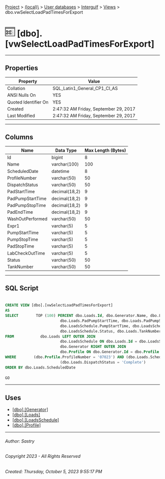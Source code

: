 #### 

[Project](../../../../index.md) > [(local)\\](../../../index.md) > [User databases](../../index.md) > [Intergulf](../index.md) > [Views](Views.md) > dbo.vwSelectLoadPadTimesForExport

# ![Views](../../../../Images/View32.png) [dbo].[vwSelectLoadPadTimesForExport]

---

## <a name="#properties"></a>Properties

| Property | Value |
|---|---|
| Collation | SQL_Latin1_General_CP1_CI_AS |
| ANSI Nulls On | YES |
| Quoted Identifier On | YES |
| Created | 2:47:32 AM Friday, September 29, 2017 |
| Last Modified | 2:47:32 AM Friday, September 29, 2017 |


---

## <a name="#columns"></a>Columns

| Name | Data Type | Max Length (Bytes) |
|---|---|---|
| Id | bigint | 8 |
| Name | varchar(100) | 100 |
| ScheduledDate | datetime | 8 |
| ProfileNumber | varchar(50) | 50 |
| DispatchStatus | varchar(50) | 50 |
| PadStartTime | decimal(18,2) | 9 |
| PadPumpStartTime | decimal(18,2) | 9 |
| PadPumpStopTime | decimal(18,2) | 9 |
| PadEndTime | decimal(18,2) | 9 |
| WashOutPerformed | varchar(50) | 50 |
| Expr1 | varchar(5) | 5 |
| PumpStartTime | varchar(5) | 5 |
| PumpStopTime | varchar(5) | 5 |
| PadStopTime | varchar(5) | 5 |
| LabCheckOutTime | varchar(5) | 5 |
| Status | varchar(50) | 50 |
| TankNumber | varchar(50) | 50 |


---

## <a name="#sqlscript"></a>SQL Script

```sql

CREATE VIEW [dbo].[vwSelectLoadPadTimesForExport]
AS
SELECT        TOP (100) PERCENT dbo.Loads.Id, dbo.Generator.Name, dbo.Loads.ScheduledDate, dbo.Profile.ProfileNumber, dbo.Loads.DispatchStatus, dbo.Loads.PadStartTime, 
                         dbo.Loads.PadPumpStartTime, dbo.Loads.PadPumpStopTime, dbo.Loads.PadEndTime, dbo.Loads.WashOutPerformed, dbo.LoadsSchedule.PadStartTime AS Expr1, 
                         dbo.LoadsSchedule.PumpStartTime, dbo.LoadsSchedule.PumpStopTime, dbo.LoadsSchedule.PadStopTime, dbo.LoadsSchedule.LabCheckOutTime, 
                         dbo.LoadsSchedule.Status, dbo.Loads.TankNumber
FROM            dbo.Loads LEFT OUTER JOIN
                         dbo.LoadsSchedule ON dbo.Loads.Id = dbo.LoadsSchedule.LoadId LEFT OUTER JOIN
                         dbo.Generator RIGHT OUTER JOIN
                         dbo.Profile ON dbo.Generator.Id = dbo.Profile.GeneratorId ON dbo.Loads.ProfileId = dbo.Profile.Id
WHERE        (dbo.Profile.ProfileNumber = '07023') AND (dbo.Loads.ScheduledDate >= CONVERT(DATETIME, '2015-01-01 00:00:00', 102)) AND 
                         (dbo.Loads.DispatchStatus = 'Complete')
ORDER BY dbo.Loads.ScheduledDate

GO

```


---

## <a name="#uses"></a>Uses

* [[dbo].[Generator]](../Tables/dbo_Generator.md)
* [[dbo].[Loads]](../Tables/dbo_Loads.md)
* [[dbo].[LoadsSchedule]](../Tables/dbo_LoadsSchedule.md)
* [[dbo].[Profile]](../Tables/dbo_Profile.md)


---

###### Author:  Sastry

###### Copyright 2023 - All Rights Reserved

###### Created: Thursday, October 5, 2023 9:55:17 PM

